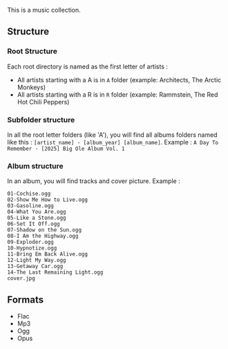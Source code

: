 This is a music collection.

## Structure

### Root Structure

Each root directory is named as the first letter of artists :
- All artists starting with a A is in `A` folder (example: Architects, The Arctic Monkeys)
- All artists starting with a R is in `R` folder (example: Rammstein, The Red Hot Chili Peppers)

### Subfolder structure

In all the root letter folders (like 'A'), you will find all albums folders named like this :
`[artist_name] - [album_year] [album_name]`.
Example : `A Day To Remember - [2025] Big Ole Album Vol. 1`

### Album structure

In an album, you will find tracks and cover picture.
Example :
```
01-Cochise.ogg
02-Show Me How to Live.ogg
03-Gasoline.ogg
04-What You Are.ogg
05-Like a Stone.ogg
06-Set It Off.ogg
07-Shadow on the Sun.ogg
08-I Am the Highway.ogg
09-Exploder.ogg
10-Hypnotize.ogg
11-Bring Em Back Alive.ogg
12-Light My Way.ogg
13-Getaway Car.ogg
14-The Last Remaining Light.ogg
cover.jpg
```

## Formats
- Flac
- Mp3
- Ogg
- Opus


